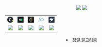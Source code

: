 <div align='center'>
    <img src="https://img.shields.io/github/languages/top/N0WST4NDUP/Algorithm.svg?color=orange&logo=java"/>
    <img src="https://img.shields.io/github/last-commit/N0WST4NDUP/Algorithm.svg?color=00e34f"/>
</div>

<table align='center'>
    <tr>
        <th align='center'><a href="./"><img src="./src/imgs/codility.png" style="height:20px"/></a></th>
        <th align='center'><a href="./"><img src="./src/imgs/hackerrank.png" style="height:20px"/></a></th>
        <th align='center'><a href="./"><img src="./src/imgs/leetcode.jpg" style="height:20px"/></a></th>
        <th align='center'><a href="./백준"><img src="./src/imgs/baekjoon.png" style="height:20px"/></a></th>
        <th align='center'><a href="./프로그래머스"><img src="./src/imgs/programmers.png" style="height:20px"/></a></th>
    </tr>
    <tr>
        <td align='center'><img src="https://img.shields.io/badge/To%20do-grey" style="height:20px"/></td>
        <td align='center'><img src="https://img.shields.io/badge/To%20do-grey" style="height:20px"/></td>
        <td align='center'><img src="https://img.shields.io/badge/To%20do-grey" style="height:20px"/></td>
        <td align='center'><img src="https://img.shields.io/badge/Pausing-d63a44" style="height:20px"/></td>
        <td align='center'><img src="https://img.shields.io/badge/Doing!-00e34f" style="height:20px"/></td>
    </tr>
</table>

<div align='center'>
    <li><a href="./Note/SortingAlgorithm/">정렬 알고리즘</a></li>
</div>
